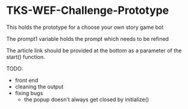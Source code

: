 # TKS-WEF-Challenge-Prototype
This holds the prototype for a choose your own story game bot

The prompt1 variable holds the prompt which needs to be refined

The article link should be provided at the bottom as a parameter of the start() function.

TODO:
- front end
- cleaning the output
- fixing bugs
    - the popup doesn't always get closed by initialize()
